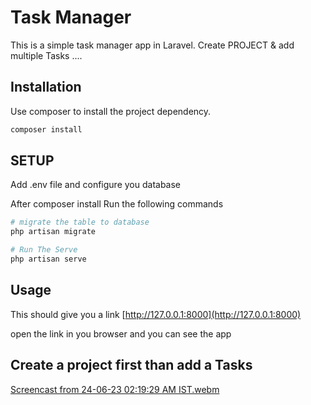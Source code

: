 # Task Manager

This is a simple task manager app in Laravel. Create PROJECT & add multiple Tasks ....

## Installation

Use composer to install the project dependency.

```bash
composer install
```

## SETUP

Add .env file and configure you database

After composer install Run the following commands

```bash
# migrate the table to database
php artisan migrate

# Run The Serve
php artisan serve
```


## Usage

This should give you a link [http://127.0.0.1:8000](http://127.0.0.1:8000)

open the link in you browser and you can see the app 

## Create a project first than add a Tasks

[Screencast from 24-06-23 02:19:29 AM IST.webm](https://github.com/gaberial31/taskmanager/assets/40790503/ec243f95-8319-46d0-a15d-70e621396755)
